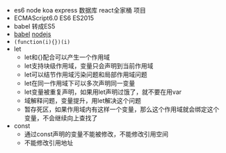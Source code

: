 - es6 node koa express 数据库 react全家桶 项目
- ECMAScript6.0 ES6 ES2015
- babel 转成ES5
- [babel](http://babeljs.io) [nodejs](https://nodejs.org/en/)
- `(function(i){})(i)`
- let
  - let和{}配合可以产生一个作用域
  - let支持块级作用域，变量只会声明到当前作用域
  - let可以结节作用域污染问题和局部作用域问题
  - let在同一作用域下可以多次声明同一变量
  - let变量被重复声明，如果用let声明过饿了，就不要在用var
  - 域解释问题，变量提升，用let解决这个问题
  - 暂存死区，如果作用域内有这样一个变量，那么这个作用域就会绑定这个变量，不会继续向上查找了
- const
  - 通过const声明的变量不能被修改，不能修改引用空间
  - 不能修改引用地址